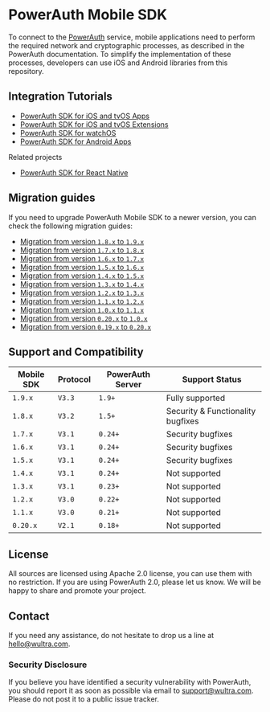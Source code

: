 # PowerAuth Mobile SDK

To connect to the [PowerAuth](https://www.wultra.com/product/powerauth-mobile-security-suite) service, mobile applications need to perform the required network and cryptographic processes, as described in the PowerAuth documentation. To simplify the implementation of these processes, developers can use iOS and Android libraries from this repository.

## Integration Tutorials

- [PowerAuth SDK for iOS and tvOS Apps](PowerAuth-SDK-for-iOS.md)
- [PowerAuth SDK for iOS and tvOS Extensions](PowerAuth-SDK-for-iOS-Extensions.md)
- [PowerAuth SDK for watchOS](PowerAuth-SDK-for-watchOS.md)
- [PowerAuth SDK for Android Apps](PowerAuth-SDK-for-Android.md)

Related projects

- [PowerAuth SDK for React Native](https://github.com/wultra/react-native-powerauth-mobile-sdk)

## Migration guides

If you need to upgrade PowerAuth Mobile SDK to a newer version, you can check the following migration guides:

- [Migration from version `1.8.x` to `1.9.x`](Migration-from-1.8-to-1.9.md)
- [Migration from version `1.7.x` to `1.8.x`](Migration-from-1.7-to-1.8.md)
- [Migration from version `1.6.x` to `1.7.x`](Migration-from-1.6-to-1.7.md)
- [Migration from version `1.5.x` to `1.6.x`](Migration-from-1.5-to-1.6.md)
- [Migration from version `1.4.x` to `1.5.x`](Migration-from-1.4-to-1.5.md)
- [Migration from version `1.3.x` to `1.4.x`](Migration-from-1.3-to-1.4.md)
- [Migration from version `1.2.x` to `1.3.x`](Migration-from-1.2-to-1.3.md)
- [Migration from version `1.1.x` to `1.2.x`](Migration-from-1.1-to-1.2.md)
- [Migration from version `1.0.x` to `1.1.x`](Migration-from-1.0-to-1.1.md)
- [Migration from version `0.20.x` to `1.0.x`](Migration-from-0.20-to-1.0.md)
- [Migration from version `0.19.x` to `0.20.x`](Migration-from-0.19-to-0.20.md)

## Support and Compatibility

| Mobile SDK | Protocol | PowerAuth Server    | Support Status                    |
|------------|----------|---------------------|-----------------------------------|
| `1.9.x`    | `V3.3`   | `1.9+`              | Fully supported                   |
| `1.8.x`    | `V3.2`   | `1.5+`              | Security & Functionality bugfixes |
| `1.7.x`    | `V3.1`   | `0.24+`             | Security bugfixes                 |
| `1.6.x`    | `V3.1`   | `0.24+`             | Security bugfixes                 |
| `1.5.x`    | `V3.1`   | `0.24+`             | Security bugfixes                 |
| `1.4.x`    | `V3.1`   | `0.24+`             | Not supported                     |
| `1.3.x`    | `V3.1`   | `0.23+`             | Not supported                     |
| `1.2.x`    | `V3.0`   | `0.22+`             | Not supported                     |
| `1.1.x`    | `V3.0`   | `0.21+`             | Not supported                     |
| `0.20.x`   | `V2.1`   | `0.18+`             | Not supported                     |

## License

All sources are licensed using Apache 2.0 license, you can use them with no restriction. If you are using PowerAuth 2.0, please let us know. We will be happy to share and promote your project.

## Contact

If you need any assistance, do not hesitate to drop us a line at [hello@wultra.com](mailto:hello@wultra.com).

### Security Disclosure

If you believe you have identified a security vulnerability with PowerAuth, you should report it as soon as possible via email to [support@wultra.com](mailto:support@wultra.com). Please do not post it to a public issue tracker.

